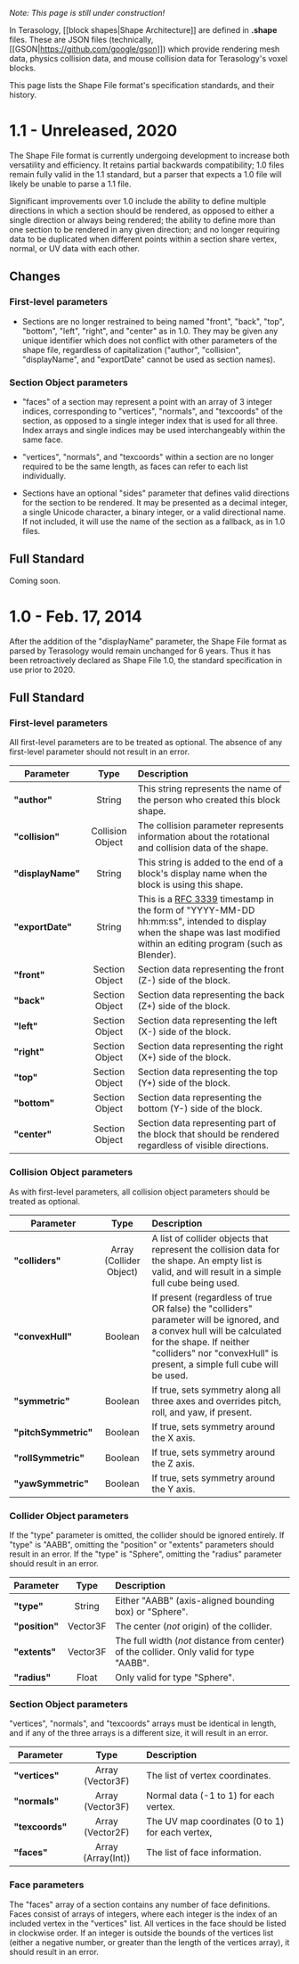 *Note: This page is still under construction!*

In Terasology, [[block shapes|Shape Architecture]] are defined in **.shape** files. These are JSON files (technically, [[GSON|https://github.com/google/gson]]) which provide rendering mesh data, physics collision data, and mouse collision data for Terasology's voxel blocks.

This page lists the Shape File format's specification standards, and their history.

# 1.1 - Unreleased, 2020

The Shape File format is currently undergoing development to increase both versatility and efficiency. It retains partial backwards compatibility; 1.0 files remain fully valid in the 1.1 standard, but a parser that expects a 1.0 file will likely be unable to parse a 1.1 file.

Significant improvements over 1.0 include the ability to define multiple directions in which a section should be rendered, as opposed to either a single direction or always being rendered; the ability to define more than one section to be rendered in any given direction; and no longer requiring data to be duplicated when different points within a section share vertex, normal, or UV data with each other.

## Changes

### First-level parameters

- Sections are no longer restrained to being named "front", "back", "top", "bottom", "left", "right", and "center" as in 1.0. They may be given any unique identifier which does not conflict with other parameters of the shape file, regardless of capitalization ("author", "collision", "displayName", and "exportDate" cannot be used as section names).

### Section Object parameters

- "faces" of a section may represent a point with an array of 3 integer indices, corresponding to "vertices", "normals", and "texcoords" of the section, as opposed to a single integer index that is used for all three. Index arrays and single indices may be used interchangeably within the same face.

- "vertices", "normals", and "texcoords" within a section are no longer required to be the same length, as faces can refer to each list individually.

- Sections have an optional "sides" parameter that defines valid directions for the section to be rendered. It may be presented as a decimal integer, a single Unicode character, a binary integer, or a valid directional name. If not included, it will use the name of the section as a fallback, as in 1.0 files.

## Full Standard

Coming soon.

# 1.0 - Feb. 17, 2014

After the addition of the "displayName" parameter, the Shape File format as parsed by Terasology would remain unchanged for 6 years. Thus it has been retroactively declared as Shape File 1.0, the standard specification in use prior to 2020.

## Full Standard

### First-level parameters

All first-level parameters are to be treated as optional. The absence of any first-level parameter should not result in an error.

| Parameter        | Type             | Description                                                          |
| ---------------- |:----------------:| :--------------------------------------------------------------------|
| **"author"**     | String           | This string represents the name of the person who created this block shape. |
| **"collision"**  | Collision Object | The collision parameter represents information about the rotational and collision data of the shape. |
| **"displayName"**| String           | This string is added to the end of a block's display name when the block is using this shape.        |
| **"exportDate"** | String           | This is a [RFC 3339](https://tools.ietf.org/html/rfc3339) timestamp in the form of "YYYY-MM-DD hh:mm:ss", intended to display when the shape was last modified within an editing program (such as Blender).          |
| **"front"**      | Section Object   | Section data representing the front (Z-) side of the block.          |
| **"back"**       | Section Object   | Section data representing the back (Z+) side of the block.           |
| **"left"**       | Section Object   | Section data representing the left (X-) side of the block.           |
| **"right"**      | Section Object   | Section data representing the right (X+) side of the block.          |
| **"top"**        | Section Object   | Section data representing the top (Y+) side of the block.            |
| **"bottom"**     | Section Object   | Section data representing the bottom (Y-) side of the block.         |
| **"center"**     | Section Object   | Section data representing part of the block that should be rendered regardless of visible directions.|

### Collision Object parameters

As with first-level parameters, all collision object parameters should be treated as optional.

| Parameter        | Type             | Description                                                          |
| ---------------- |:----------------:| :--------------------------------------------------------------------|
| **"colliders"**  |Array (Collider Object)| A list of collider objects that represent the collision data for the shape. An empty list is valid, and will result in a simple full cube being used. 
| **"convexHull"** | Boolean          | If present (regardless of true OR false) the "colliders" parameter will be ignored, and a convex hull will be calculated for the shape. If neither "colliders" nor "convexHull" is present, a simple full cube will be used.               |
| **"symmetric"**  | Boolean          | If true, sets symmetry along all three axes and overrides pitch, roll, and yaw, if present.           |
| **"pitchSymmetric"** | Boolean      | If true, sets symmetry around the X axis.                            |
| **"rollSymmetric"**  | Boolean      | If true, sets symmetry around the Z axis.                            |
| **"yawSymmetric"**   | Boolean      | If true, sets symmetry around the Y axis.                            |

### Collider Object parameters

If the "type" parameter is omitted, the collider should be ignored entirely. If "type" is "AABB", omitting the "position" or "extents" parameters should result in an error. If the "type" is "Sphere", omitting the "radius" parameter should result in an error. 

| Parameter        | Type             | Description                                                          |
| ---------------- |:----------------:| :--------------------------------------------------------------------|
| **"type"**       | String           | Either "AABB" (axis-aligned bounding box) or "Sphere".               |
| **"position"**   | Vector3F         | The center (*not* origin) of the collider.                           |
| **"extents"**    | Vector3F         | The full width (*not* distance from center) of the collider. Only valid for type "AABB".            |
| **"radius"**     | Float            | Only valid for type "Sphere".                                        |

### Section Object parameters

"vertices", "normals", and "texcoords" arrays must be identical in length, and if any of the three arrays is a different size, it will result in an error.

| Parameter        | Type             | Description                                                          |
| ---------------- |:----------------:| :--------------------------------------------------------------------|
| **"vertices"**   | Array (Vector3F) | The list of vertex coordinates.                                      |
| **"normals"**    | Array (Vector3F) | Normal data (-1 to 1) for each vertex.                               |
| **"texcoords"**  | Array (Vector2F) | The UV map coordinates (0 to 1) for each vertex,                     |
| **"faces"**      | Array (Array(Int)) | The list of face information.                                      |

### Face parameters

The "faces" array of a section contains any number of face definitions. Faces consist of arrays of integers, where each integer is the index of an included vertex in the "vertices" list. All vertices in the face should be listed in clockwise order. If an integer is outside the bounds of the vertices list (either a negative number, or greater than the length of the vertices array), it should result in an error.
